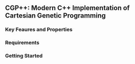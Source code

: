 ## CGP++: Modern C++ Implementation of Cartesian Genetic Programming

### Key Feaures and Properties

### Requirements

### Getting Started
